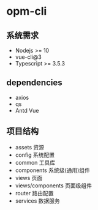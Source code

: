 # opm-cli

## 系统需求

  * Nodejs >= 10
  * vue-cli@3
  * Typescript >= 3.5.3

## dependencies

  * axios
  * qs
  * Antd Vue

## 项目结构

  * assets 资源
  * config 系统配置
  * common 工具库
  * components 系统级(通用)组件
  * views 页面
  * views/components 页面级组件
  * router 路由配置
  * services 数据服务
